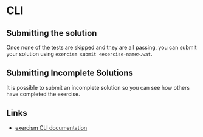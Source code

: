 # CLI

## Submitting the solution

Once none of the tests are skipped and they are all passing, you can submit your solution using `exercism submit <exercise-name>.wat`.

## Submitting Incomplete Solutions

It is possible to submit an incomplete solution so you can see how others have completed the exercise.

## Links

- [exercism CLI documentation][docs-exercism-cli]

[docs-exercism-cli]: https://exercism.org/docs/using/solving-exercises/working-locally

